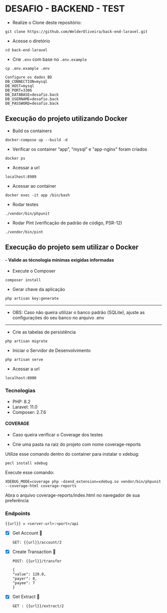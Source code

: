 # DESAFIO - BACKEND - TEST
- Realize o Clone deste repositório:
```shell
git clone https://github.com/WelderOliveira/back-end-laravel.git
```
- Acesse o diretório
```shell
cd back-end-laravel
```
- Crie `.env` com base no `.env.example`
```shell
cp .env.example .env

Configure os dados BD
DB_CONNECTION=mysql
DB_HOST=mysql
DB_PORT=3306
DB_DATABASE=desafio.back
DB_USERNAME=desafio.back
DB_PASSWORD=desafio.back
```
## Execução do projeto utilizando Docker

- Build os containers
```shell
docker-compose up --build -d
```

- Verificar os container “app”, “mysql” e "app-nginx" foram criados
```shell
docker ps
```

- Acessar a url
```shell
localhost:8989
```

- Acessar ao container
```shell
docker exec -it app /bin/bash
```

- Rodar testes
```shell
./vendor/bin/phpunit
```

- Rodar Pint (verificação de padrão de código, PSR-12)
```shell
./vendor/bin/pint
```
## Execução do projeto sem utilizar o Docker
#### - Valide as técnologia mínimas exigidas informadas

- Execute o Composer
```shell
composer install
```

- Gerar chave da aplicação
```shell
php artisan key:generate
```

---
- OBS: Caso não queira utilizar o banco padrão (SQLite), ajuste as configurações do seu banco no arquivo .env
---

- Crie as tabelas de persistência
```shell
php artisan migrate
```

- Iniciar o Servidor de Desenvolvimento
```shell
php artisan serve
```

- Acessar a url
```shell
localhost:8000
```

### Tecnologias

- PHP: 8.2
- Laravel: 11.0
- Composer: 2.7.6

#### COVERAGE
- Caso queira verificar o Coverage dos testes

- Crie uma pasta na raíz do projeto com nome coverage-reports

Utilize esse comando dentro do container para instalar o xdebug:
```shell
pecl install xdebug
```

Execute esse comando:

```shell
XDEBUG_MODE=coverage php -dzend_extension=xdebug.so vendor/bin/phpunit --coverage-html coverage-reports
```

Abra o arquivo coverage-reports/index.html no navegador de sua preferência


### Endpoints

```shell
{{url}} = <server-url>:<port>/api
```

- [X] Get Account 🚀

    ```shell
    GET: {{url}}/account/2
    ```

- [X] Create Transaction 🚀

    ```shell
    POST: {{url}}/transfer
  
  {
  "value": 120.0,
  "payer": 8,
  "payee": 7
    }
    ```

- [X] Get Extract 🚀

    ```shell
    GET : {{url}}/extract/2
    ```
  
